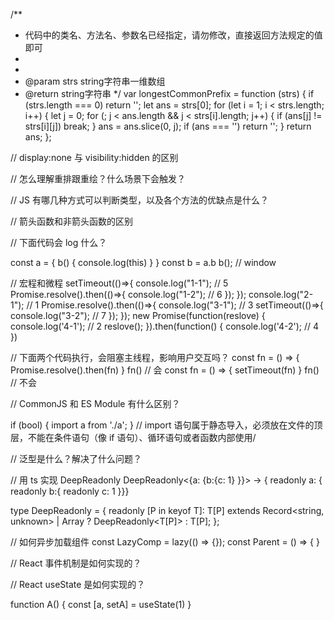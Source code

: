 /**
 * 代码中的类名、方法名、参数名已经指定，请勿修改，直接返回方法规定的值即可
 *
 * 
 * @param strs string字符串一维数组 
 * @return string字符串
 */
var longestCommonPrefix = function (strs) {
  if (strs.length === 0) return '';
  let ans = strs[0];
  for (let i = 1; i < strs.length; i++) {
    let j = 0;
    for (; j < ans.length && j < strs[i].length; j++) {
      if (ans[j] != strs[i][j]) break;
    }
    ans = ans.slice(0, j);
    if (ans === '') return '';
  }
  return ans;
};

// display:none 与 visibility:hidden 的区别

// 怎么理解重排跟重绘？什么场景下会触发？

// JS 有哪几种方式可以判断类型，以及各个方法的优缺点是什么？

// 箭头函数和非箭头函数的区别

// 下面代码会 log 什么？

const a = {
    b() {
        console.log(this)
    }
}
const b = a.b
b(); // window

// 宏程和微程
setTimeout(()=>{
    console.log("1-1"); // 5
    Promise.resolve().then(()=>{
        console.log("1-2"); // 6
    });
});
console.log("2-1"); // 1
Promise.resolve().then(()=>{
    console.log("3-1"); // 3
    setTimeout(()=>{
        console.log("3-2"); // 7
    });
});
new Promise(function(reslove) {
    console.log('4-1'); // 2
    reslove();
}).then(function() {
    console.log('4-2'); // 4
})

// 下面两个代码执行，会阻塞主线程，影响用户交互吗？
const fn = () => {
    Promise.resolve().then(fn)
}
fn() // 会
const fn = () => {
    setTimeout(fn)
}
fn() // 不会

// CommonJS 和 ES Module 有什么区别？

if (bool) {
    import a from './a';
}
// import 语句属于静态导入，必须放在文件的顶层，不能在条件语句（像 if 语句）、循环语句或者函数内部使用/

// 泛型是什么？解决了什么问题？

// 用 ts 实现 DeepReadonly DeepReadonly<{a: {b:{c: 1} }}> -> { readonly a: { readonly b:{ readonly c: 1 }}}

type DeepReadonly<T> = {
    readonly [P in keyof T]: T[P] extends Record<string, unknown> | Array<unknown>
       ? DeepReadonly<T[P]>
        : T[P];
};


// 如何异步加载组件
const LazyComp = lazy(() => {});
const Parent = () => {
    <Suspense></Suspense>
}


// React 事件机制是如何实现的？

// React useState 是如何实现的？

function A() {
    const [a, setA] = useState(1)
}
